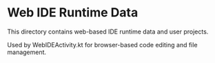 # Web IDE Runtime Data

This directory contains web-based IDE runtime data and user projects.

Used by WebIDEActivity.kt for browser-based code editing and file management.